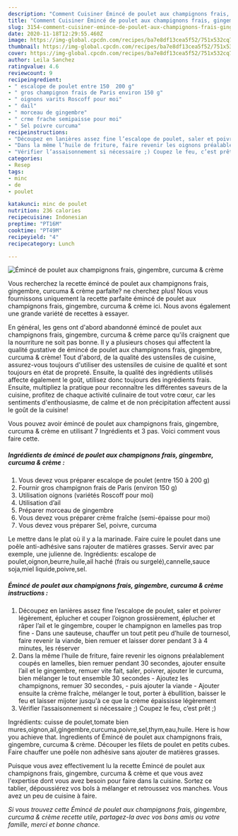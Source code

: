 ```yaml
---
description: "Comment Cuisiner Émincé de poulet aux champignons frais, gingembre, curcuma &amp;amp; crème"
title: "Comment Cuisiner Émincé de poulet aux champignons frais, gingembre, curcuma &amp;amp; crème"
slug: 3154-comment-cuisiner-emince-de-poulet-aux-champignons-frais-gingembre-curcuma-and-amp-creme
date: 2020-11-18T12:29:55.460Z
image: https://img-global.cpcdn.com/recipes/ba7e8df13cea5f52/751x532cq70/emince-de-poulet-aux-champignons-frais-gingembre-curcuma-creme-photo-principale-de-la-recette.jpg
thumbnail: https://img-global.cpcdn.com/recipes/ba7e8df13cea5f52/751x532cq70/emince-de-poulet-aux-champignons-frais-gingembre-curcuma-creme-photo-principale-de-la-recette.jpg
cover: https://img-global.cpcdn.com/recipes/ba7e8df13cea5f52/751x532cq70/emince-de-poulet-aux-champignons-frais-gingembre-curcuma-creme-photo-principale-de-la-recette.jpg
author: Leila Sanchez
ratingvalue: 4.6
reviewcount: 9
recipeingredient:
- " escalope de poulet entre 150  200 g"
- " gros champignon frais de Paris environ 150 g"
- " oignons varits Roscoff pour moi"
- " dail"
- " morceau de gingembre"
- " crme frache semipaisse pour moi"
- " Sel poivre curcuma"
recipeinstructions:
- "Découpez en lanières assez fine l’escalope de poulet, saler et poivrer légèrement, éplucher et couper l’oignon grossièrement, éplucher et râper l’ail et le gingembre, couper le champignon en lamelles pas trop fine Dans une sauteuse, chauffer un tout petit peu d’huile de tournesol, faire revenir la viande, bien remuer et laisser dorer pendant 3 à 4 minutes, les réserver"
- "Dans la même l’huile de friture, faire revenir les oignons préalablement coupés en lamelles, bien remuer pendant 30 secondes, ajouter ensuite l’ail et le gingembre, remuer vite fait, saler, poivrer, ajouter le curcuma, bien mélanger le tout ensemble 30 secondes Ajoutez les champignons, remuer 30 secondes,  puis ajouter la viande Ajouter ensuite la crème fraîche, mélanger le tout, porter à ébullition, baisser le feu et laisser mijoter jusqu&#39;à ce que la crème épaississe légèrement"
- "Vérifier l’assaisonnement si nécessaire ;) Coupez le feu, c’est prêt ;)"
categories:
- Resep
tags:
- minc
- de
- poulet

katakunci: minc de poulet 
nutrition: 236 calories
recipecuisine: Indonesian
preptime: "PT16M"
cooktime: "PT49M"
recipeyield: "4"
recipecategory: Lunch

---
```



![Émincé de poulet aux champignons frais, gingembre, curcuma &amp; crème](https://img-global.cpcdn.com/recipes/ba7e8df13cea5f52/751x532cq70/emince-de-poulet-aux-champignons-frais-gingembre-curcuma-creme-photo-principale-de-la-recette.jpg)

Vous recherchez la recette émincé de poulet aux champignons frais, gingembre, curcuma &amp; crème parfaite? ne cherchez plus! Nous vous fournissons uniquement la recette parfaite émincé de poulet aux champignons frais, gingembre, curcuma &amp; crème ici. Nous avons également une grande variété de recettes à essayer.

En général, les gens ont d'abord abandonné émincé de poulet aux champignons frais, gingembre, curcuma &amp; crème parce qu'ils craignent que la nourriture ne soit pas bonne. Il y a plusieurs choses qui affectent la qualité gustative de émincé de poulet aux champignons frais, gingembre, curcuma &amp; crème! Tout d'abord, de la qualité des ustensiles de cuisine, assurez-vous toujours d'utiliser des ustensiles de cuisine de qualité et sont toujours en état de propreté. Ensuite, la qualité des ingrédients utilisés affecte également le goût, utilisez donc toujours des ingrédients frais. Ensuite, multipliez la pratique pour reconnaître les différentes saveurs de la cuisine, profitez de chaque activité culinaire de tout votre cœur, car les sentiments d'enthousiasme, de calme et de non précipitation affectent aussi le goût de la cuisine!

<!--inarticleads1-->

Vous pouvez avoir émincé de poulet aux champignons frais, gingembre, curcuma &amp; crème en utilisant 7 Ingrédients et 3 pas. Voici comment vous faire cette.

##### Ingrédients de émincé de poulet aux champignons frais, gingembre, curcuma &amp; crème :

1. Vous devez vous préparer  escalope de poulet (entre 150 à 200 g)
1. Fournir  gros champignon frais de Paris (environ 150 g)
1. Utilisation  oignons (variétés Roscoff pour moi)
1. Utilisation  d’ail
1. Préparer  morceau de gingembre
1. Vous devez vous préparer  crème fraîche (semi-épaisse pour moi)
1. Vous devez vous préparer  Sel, poivre, curcuma


Le mettre dans le plat où il y a la marinade. Faire cuire le poulet dans une poêle anti-adhésive sans rajouter de matières grasses. Servir avec par exemple, une julienne de. Ingrédients: escalope de poulet,oignon,beurre,huile,ail haché (frais ou surgelé),cannelle,sauce soja,miel liquide,poivre,sel. 

<!--inarticleads2-->

##### Émincé de poulet aux champignons frais, gingembre, curcuma &amp; crème instructions :

1. Découpez en lanières assez fine l’escalope de poulet, saler et poivrer légèrement, éplucher et couper l’oignon grossièrement, éplucher et râper l’ail et le gingembre, couper le champignon en lamelles pas trop fine - Dans une sauteuse, chauffer un tout petit peu d’huile de tournesol, faire revenir la viande, bien remuer et laisser dorer pendant 3 à 4 minutes, les réserver
1. Dans la même l’huile de friture, faire revenir les oignons préalablement coupés en lamelles, bien remuer pendant 30 secondes, ajouter ensuite l’ail et le gingembre, remuer vite fait, saler, poivrer, ajouter le curcuma, bien mélanger le tout ensemble 30 secondes - Ajoutez les champignons, remuer 30 secondes,  - puis ajouter la viande - Ajouter ensuite la crème fraîche, mélanger le tout, porter à ébullition, baisser le feu et laisser mijoter jusqu&#39;à ce que la crème épaississe légèrement
1. Vérifier l’assaisonnement si nécessaire ;) Coupez le feu, c’est prêt ;)


Ingrédients: cuisse de poulet,tomate bien mures,oignon,ail,gingembre,curcuma,poivre,sel,thym,eau,huile. Here is how you achieve that. Ingredients of Émincé de poulet aux champignons frais, gingembre, curcuma &amp; crème. Découper les filets de poulet en petits cubes. Faire chauffer une poêle non adhésive sans ajouter de matières grasses. 

<!--inarticleads1-->

<p>
Puisque vous avez effectivement lu la recette Émincé de poulet aux champignons frais, gingembre, curcuma &amp; crème et que vous avez l'expertise dont vous avez besoin pour faire dans la cuisine. Sortez ce tablier, dépoussiérez vos bols à mélanger et retroussez vos manches. Vous avez un peu de cuisine à faire.
</p>

<p>
<i>Si vous trouvez cette Émincé de poulet aux champignons frais, gingembre, curcuma &amp; crème recette utile, partagez-la avec vos bons amis ou votre famille, merci et bonne chance.</i>
</p>
